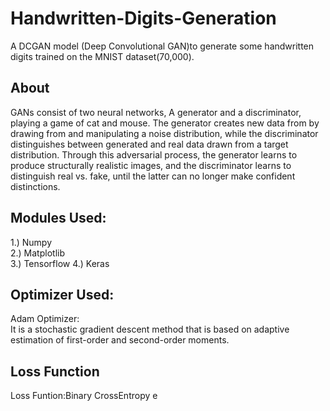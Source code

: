 # Handwritten-Digits-Generation
A DCGAN model (Deep Convolutional GAN)to generate some handwritten digits trained on the MNIST dataset(70,000).

## About
<p>GANs consist of two neural networks, A
generator and a discriminator, playing a game of cat and mouse. The generator creates new
data from by drawing from and manipulating a noise distribution, while the discriminator
distinguishes between generated and real data drawn from a target distribution. Through
this adversarial process, the generator learns to produce structurally realistic images, and the
discriminator learns to distinguish real vs. fake, until the latter can no longer make confident
distinctions.

## Modules Used:
1.) Numpy<br>
2.) Matplotlib<br>
3.) Tensorflow
4.) Keras
<br>
## Optimizer Used:
Adam Optimizer:<br>It is a stochastic gradient descent method that is based on adaptive estimation of first-order and second-order moments.

## Loss Function
Loss Funtion:Binary CrossEntropy
e
